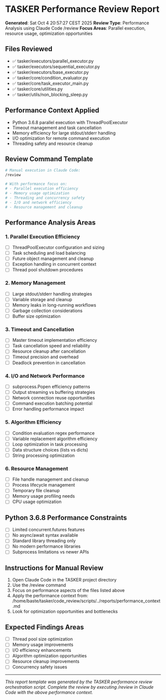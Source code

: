 # TASKER Performance Review Report
**Generated**: Sat Oct  4 20:57:27 CEST 2025
**Review Type**: Performance Analysis using Claude Code /review
**Focus Areas**: Parallel execution, resource usage, optimization opportunities

## Files Reviewed
- ✅ tasker/executors/parallel_executor.py
- ✅ tasker/executors/sequential_executor.py
- ✅ tasker/executors/base_executor.py
- ✅ tasker/core/condition_evaluator.py
- ✅ tasker/core/task_executor_main.py
- ✅ tasker/core/utilities.py
- ✅ tasker/utils/non_blocking_sleep.py

## Performance Context Applied
- Python 3.6.8 parallel execution with ThreadPoolExecutor
- Timeout management and task cancellation
- Memory efficiency for large stdout/stderr handling
- I/O optimization for remote command execution
- Threading safety and resource cleanup

## Review Command Template
```bash
# Manual execution in Claude Code:
/review

# With performance focus on:
# - Parallel execution efficiency
# - Memory usage optimization
# - Threading and concurrency safety
# - I/O and network efficiency
# - Resource management and cleanup
```

## Performance Analysis Areas
### 1. Parallel Execution Efficiency
- [ ] ThreadPoolExecutor configuration and sizing
- [ ] Task scheduling and load balancing
- [ ] Future object management and cleanup
- [ ] Exception handling in concurrent context
- [ ] Thread pool shutdown procedures

### 2. Memory Management
- [ ] Large stdout/stderr handling strategies
- [ ] Variable storage and cleanup
- [ ] Memory leaks in long-running workflows
- [ ] Garbage collection considerations
- [ ] Buffer size optimization

### 3. Timeout and Cancellation
- [ ] Master timeout implementation efficiency
- [ ] Task cancellation speed and reliability
- [ ] Resource cleanup after cancellation
- [ ] Timeout precision and overhead
- [ ] Deadlock prevention in cancellation

### 4. I/O and Network Performance
- [ ] subprocess.Popen efficiency patterns
- [ ] Output streaming vs buffering strategies
- [ ] Network connection reuse opportunities
- [ ] Command execution batching potential
- [ ] Error handling performance impact

### 5. Algorithm Efficiency
- [ ] Condition evaluation regex performance
- [ ] Variable replacement algorithm efficiency
- [ ] Loop optimization in task processing
- [ ] Data structure choices (lists vs dicts)
- [ ] String processing optimization

### 6. Resource Management
- [ ] File handle management and cleanup
- [ ] Process lifecycle management
- [ ] Temporary file cleanup
- [ ] Memory usage profiling needs
- [ ] CPU usage optimization

## Python 3.6.8 Performance Constraints
- [ ] Limited concurrent.futures features
- [ ] No async/await syntax available
- [ ] Standard library threading only
- [ ] No modern performance libraries
- [ ] Subprocess limitations vs newer APIs

## Instructions for Manual Review
1. Open Claude Code in the TASKER project directory
2. Use the /review command
3. Focus on performance aspects of the files listed above
4. Apply the performance context from: /home/baste/tasker/code_review/scripts/../reports/performance_context.md
5. Look for optimization opportunities and bottlenecks

## Expected Findings Areas
- [ ] Thread pool size optimization
- [ ] Memory usage improvements
- [ ] I/O efficiency enhancements
- [ ] Algorithm optimization opportunities
- [ ] Resource cleanup improvements
- [ ] Concurrency safety issues

---
*This report template was generated by the TASKER performance review orchestration script.*
*Complete the review by executing /review in Claude Code with the above performance context.*
